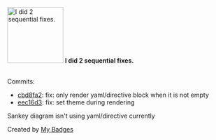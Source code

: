 <img src="https://github.com/my-badges/my-badges/blob/master/src/all-badges/fix-commit/fix-2.png?raw=true" alt="I did 2 sequential fixes." title="I did 2 sequential fixes." width="128">
<strong>I did 2 sequential fixes.</strong>
<br><br>

Commits:

- <a href="https://github.com/nexeck/hugo-theme-relearn/commit/cbd8fa2006377416c876fc95c1a1d53c16b2ffd4">cbd8fa2</a>: fix: only render yaml/directive block when it is not empty
- <a href="https://github.com/nexeck/hugo-theme-relearn/commit/eec16d3abeb82dd7409daf64789fb66007196b7b">eec16d3</a>: fix: set theme during rendering

Sankey diagram isn't using yaml/directive currently


Created by <a href="https://github.com/my-badges/my-badges">My Badges</a>